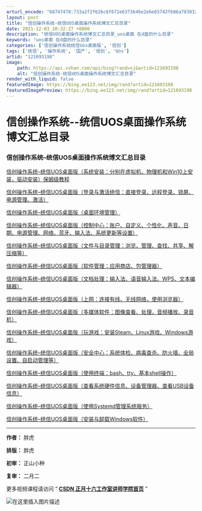 ```yaml
---
arturl_encode: "68747470:733a2f2f626c6f672e6373646e2e6e65742f686a783032302f:61727469636c652f64657461696c732f313231363933313938"
layout: post
title: "信创操作系统-统信UOS桌面操作系统博文汇总目录"
date: 2021-12-03 10:32:27 +0800
description: "统信UOS桌面操作系统博文汇总目录_uos桌面 在d盘的什么目录"
keywords: "uos桌面 在d盘的什么目录"
categories: ['信创操作系统统信Uos桌面版', '信创']
tags: ['统信', '操作系统', '国产', '信创', 'Uos']
artid: "121693198"
image:
    path: https://api.vvhan.com/api/bing?rand=sj&artid=121693198
    alt: "信创操作系统-统信UOS桌面操作系统博文汇总目录"
render_with_liquid: false
featuredImage: https://bing.ee123.net/img/rand?artid=121693198
featuredImagePreview: https://bing.ee123.net/img/rand?artid=121693198
---
```


# 信创操作系统--统信UOS桌面操作系统博文汇总目录

### 信创操作系统–统信UOS桌面操作系统博文汇总目录

[信创操作系统–统信UOS桌面版（系统安装：分别在虚拟机、物理机和Win10上安装，驱动安装）保姆级教程](https://jan16.blog.csdn.net/article/details/120740830)

[信创操作系统–统信UOS桌面版（登录与激活统信：直接登录、远程登录、锁屏、电源管理、激活）](https://jan16.blog.csdn.net/article/details/120268909)

[信创操作系统–统信UOS桌面版（桌面环境管理）](https://jan16.blog.csdn.net/article/details/120739179)

[信创操作系统–统信UOS桌面版（控制中心：账户、自定义、个性化、声音、日期、电源管理、网络、蓝牙、输入法、系统更新等设置）](https://jan16.blog.csdn.net/article/details/120738917)

[信创操作系统–统信UOS桌面版（文件与目录管理：浏览、管理、查找、共享、解压缩等）](https://jan16.blog.csdn.net/article/details/120742374)

[信创操作系统–统信UOS桌面版（软件管理：应用商店、包管理器）](https://jan16.blog.csdn.net/article/details/120806131)

[信创操作系统–统信UOS桌面版（文档处理：输入法、语音输入法、WPS、文本编辑器）](https://jan16.blog.csdn.net/article/details/120818258)

[信创操作系统–统信UOS桌面版（上网：连接有线、无线网络，使用浏览器）](https://jan16.blog.csdn.net/article/details/120887905)

[信创操作系统–统信UOS桌面版（多媒体软件：图像查看、处理，音频播放、录音机）](https://jan16.blog.csdn.net/article/details/120914417)

[信创操作系统–统信UOS桌面版（玩游戏：安装Steam、Linux游戏、Windows游戏）](https://jan16.blog.csdn.net/article/details/120884441)

[信创操作系统–统信UOS桌面版（安全中心：系统体检、病毒查杀、防火墙、全局设置、自启动管理等）](https://jan16.blog.csdn.net/article/details/120851652)

[信创操作系统–统信UOS桌面版（使用终端：bash、tty、基本shell操作）](https://jan16.blog.csdn.net/article/details/120853216)

[信创操作系统–统信UOS桌面版（查看系统硬件信息、设备管理器、查看USB设备信息）](https://jan16.blog.csdn.net/article/details/120853873)

[信创操作系统–统信UOS桌面版（使用Systemd管理系统服务）](https://jan16.blog.csdn.net/article/details/120854530)

[信创操作系统–统信UOS桌面版（安装与卸载Windows软件）](https://jan16.blog.csdn.net/article/details/121057769)

---

**作者：**
胖虎
  
**排版：**
胖虎
  
**初审：**
正山小种
  
**复审：**
二月二

更多视频课程请访问 “
[**CSDN 正月十六工作室讲师学院首页**](https://edu.csdn.net/lecturer/5333)
”
  
![在这里插入图片描述](https://i-blog.csdnimg.cn/blog_migrate/1fc86157d382e2a442bc1baf78e50490.jpeg#pic_center)